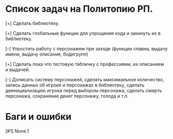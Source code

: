 # Список задач на Политопию РП.

[+] Сделать библиотеку.

[+] Сделать глобальные функции для упрощения кода и закинуть их в библиотеку.

[-] Упростить работу с персонажем при заходе (функции спавна, выдачу имени, выдачу описания, бодигрупп)

[+] Сделать пока что тестовую табличку с профессиями, их описанием и выдачей.

[-] Дописать систему персонажей, сделать максимальное количество, запись данных об игроке и персонажах в библиотеку, сделать деинициализацию игрока перед выбором персонажа, сделать смерть персонажа, сохранение денег персонажу, голода и т.п.

# Баги и ошибки

[#1] None.1
